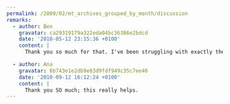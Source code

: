 ```yaml
---
permalink: /2009/02/mt_archives_grouped_by_month/discussion
remarks:
  - author: Ben
    gravatar: ca29319179a322eda04bc36386e2bdcd
    date: '2010-05-12 23:15:36 +0100'
    content: |
      Thank you so much for that. I've been struggling with exactly the same problem for several days.

  - author: Ana
    gravatar: 6b743e1e2db9e83d9fdf949c35c7ee46
    date: '2010-09-12 16:12:24 +0100'
    content: |
      Thank you SO much; this really helps.
---
```


